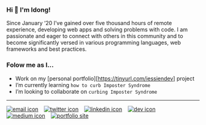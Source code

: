 
### Hi 👋 I'm Idong!

Since January ‘20 I’ve gained over five thousand hours of remote experience, developing web apps and solving problems with code. I am passionate and eager to connect with others in this community and to become significantly versed in various programming languages, web frameworks and best practices.

### Folow me as I...
- Work on my [personal portfolio][https://tinyurl.com/iessiendev] project
- I’m currently learning `how to curb Imposter Syndrome`
- I’m looking to collaborate on `curbing Imposter Syndrome`
  
***

[![email icon][email-icon]][email] &ensp; [![twitter icon][twitter-icon]][twitter] &ensp; [![linkedin icon][linkedin-icon]][linkedin] &ensp; [![dev icon][dev-icon]][dev] &ensp; [![medium icon][medium-icon]][medium] &ensp; [![portfolio site][portsite-icon]][portsite]

<!-- social media & contact -->
[email]: mailto:i.d.essien@gmail.com
[email-icon]: https://i.imgur.com/5YxDy89.png?3

[twitter]: https://twitter.com/iessiendev
[twitter-icon]: https://i.imgur.com/YeP9ifH.png?1

[linkedin]: https://linkedin.com/in/idongessien
[linkedin-icon]: https://i.imgur.com/c10Yeew.png?3

[dev]: https://dev.to/idngessnio
[dev-icon]: https://i.imgur.com/m9s1otB.png?1

[medium]: https://medium.com/@idngessnio
[medium-icon]: https://i.imgur.com/6yT77w0.png?1

[portsite]: https://tinyurl.com/iessiendev
[portsite-icon]: https://i.imgur.com/FMjiBzI.jpg?1

<!-- Lambda link -->
[Lambda School]: https://lambdaschool.com
